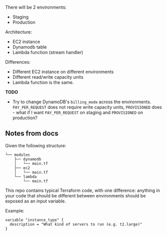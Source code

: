 There will be 2 environments:
* Staging
* Production

Architecture:
* EC2 instance
* Dynamodb table
* Lambda function (stream handler)

Differences:
* Different EC2 instance on different environments
* Different read/write capacity units
* Lambda function is the same.


**TODO**
* Try to change DynamoDB's `billing_mode` across the environments. `PAY_PER_REQUEST` does not require write capacity units, `PROVISIONED` does - what if I want `PAY_PER_REQUEST` on staging and `PROVISIONED` on production?


## Notes from docs

Given the following structure:
```
└── modules
    ├── dynamodb
    │   └── main.tf
    ├── ec2
    │   └── main.tf
    └── lambda
        └── main.tf
```

This repo contains typical Terraform code, with one difference: anything in your code that should be different between environments should be exposed as an input variable.

Example:
```
variable "instance_type" {
  description = "What kind of servers to run (e.g. t2.large)"
}
```